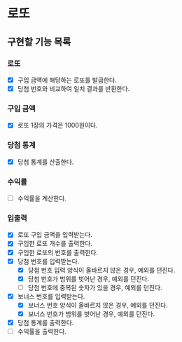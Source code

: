 # 로또

## 구현할 기능 목록

### 로또

- [x] 구입 금액에 해당하는 로또를 발급한다.
- [x] 당첨 번호와 비교하여 일치 결과를 반환한다.

### 구입 금액

- [x] 로또 1장의 가격은 1000원이다.

### 당첨 통계

- [x] 당첨 통계를 산출한다.

### 수익률

- [ ] 수익률을 계산한다.

### 입출력

- [x] 로또 구입 금액을 입력받는다.
- [x] 구입한 로또 개수를 출력한다.
- [x] 구입한 로또의 번호를 출력한다.
- [x] 당첨 번호를 입력받는다.
    - [x] 당첨 번호 입력 양식이 올바르지 않은 경우, 예외를 던진다.
    - [x] 당첨 번호가 범위를 벗어난 경우, 예외를 던진다.
    - [ ] 당첨 번호에 중복된 숫자가 있을 경우, 예외를 던진다.
- [x] 보너스 번호를 입력받는다.
    - [x] 보너스 번호 양식이 올바르지 않은 경우, 예외를 던진다.
    - [x] 보너스 번호가 범위를 벗어난 경우, 예외를 던진다.
- [x] 당첨 통계를 출력한다.
- [ ] 수익률을 출력한다. 
